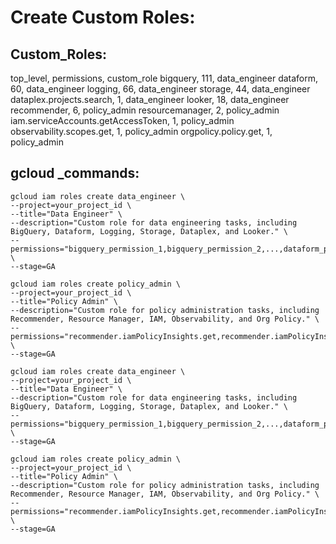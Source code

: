 # Create Custom Roles:

## Custom_Roles:

top_level, permissions, custom_role
bigquery, 111, data_engineer
dataform, 60, data_engineer
logging, 66, data_engineer
storage, 44, data_engineer
dataplex.projects.search, 1, data_engineer
looker, 18, data_engineer
recommender, 6, policy_admin
resourcemanager, 2, policy_admin
iam.serviceAccounts.getAccessToken, 1, policy_admin
observability.scopes.get, 1, policy_admin
orgpolicy.policy.get, 1, policy_admin

## gcloud _commands:
```
gcloud iam roles create data_engineer \
--project=your_project_id \
--title="Data Engineer" \
--description="Custom role for data engineering tasks, including BigQuery, Dataform, Logging, Storage, Dataplex, and Looker." \
--permissions="bigquery_permission_1,bigquery_permission_2,...,dataform_permission_1,...,logging_permission_1,...,storage_permission_1,...,dataplex.projects.search,looker_permission_1,..." \
--stage=GA
```

```
gcloud iam roles create policy_admin \
--project=your_project_id \
--title="Policy Admin" \
--description="Custom role for policy administration tasks, including Recommender, Resource Manager, IAM, Observability, and Org Policy." \
--permissions="recommender.iamPolicyInsights.get,recommender.iamPolicyInsights.list,recommender.iamPolicyInsights.update,recommender.iamPolicyRecommendations.get,recommender.iamPolicyRecommendations.list,recommender.iamPolicyRecommendations.update,resourcemanager.projects.getAccessToken,iam.serviceAccounts.getAccessToken,observability.scopes.get,orgpolicy.policy.get" \
--stage=GA
```

```
gcloud iam roles create data_engineer \
--project=your_project_id \
--title="Data Engineer" \
--description="Custom role for data engineering tasks, including BigQuery, Dataform, Logging, Storage, Dataplex, and Looker." \
--permissions="bigquery_permission_1,bigquery_permission_2,...,dataform_permission_1,...,logging_permission_1,...,storage_permission_1,...,dataplex.projects.search,looker_permission_1,..." \
--stage=GA
```

```
gcloud iam roles create policy_admin \
--project=your_project_id \
--title="Policy Admin" \
--description="Custom role for policy administration tasks, including Recommender, Resource Manager, IAM, Observability, and Org Policy." \
--permissions="recommender.iamPolicyInsights.get,recommender.iamPolicyInsights.list,recommender.iamPolicyInsights.update,recommender.iamPolicyRecommendations.get,recommender.iamPolicyRecommendations.list,recommender.iamPolicyRecommendations.update,resourcemanager.projects.getAccessToken,iam.serviceAccounts.getAccessToken,observability.scopes.get,orgpolicy.policy.get" \
--stage=GA
```